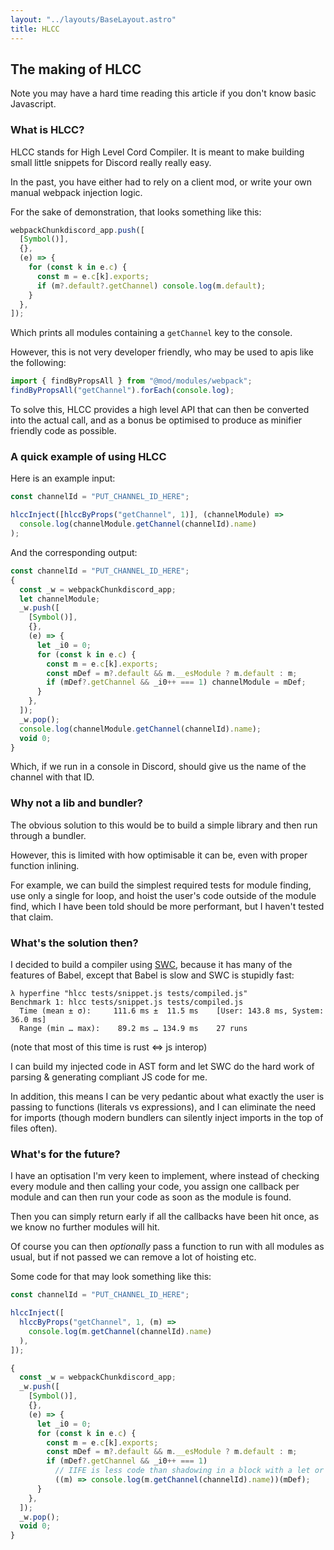 ```yaml
---
layout: "../layouts/BaseLayout.astro"
title: HLCC
---
```


## The making of HLCC

Note you may have a hard time reading this article if you don't know basic Javascript.

### What is HLCC?

HLCC stands for High Level Cord Compiler.
It is meant to make building small little snippets for Discord really really easy.

In the past, you have either had to rely on a client mod, or write your own manual webpack injection logic.

For the sake of demonstration, that looks something like this:

```js
webpackChunkdiscord_app.push([
  [Symbol()],
  {},
  (e) => {
    for (const k in e.c) {
      const m = e.c[k].exports;
      if (m?.default?.getChannel) console.log(m.default);
    }
  },
]);
```

Which prints all modules containing a `getChannel` key to the console.

However, this is not very developer friendly, who may be used to apis like the following:

```js
import { findByPropsAll } from "@mod/modules/webpack";
findByPropsAll("getChannel").forEach(console.log);
```

To solve this, HLCC provides a high level API that can then be converted into the actual call,
and as a bonus be optimised to produce as minifier friendly code as possible.

### A quick example of using HLCC

Here is an example input:

```js
const channelId = "PUT_CHANNEL_ID_HERE";

hlccInject([hlccByProps("getChannel", 1)], (channelModule) =>
  console.log(channelModule.getChannel(channelId).name)
);
```

And the corresponding output:

```js
const channelId = "PUT_CHANNEL_ID_HERE";
{
  const _w = webpackChunkdiscord_app;
  let channelModule;
  _w.push([
    [Symbol()],
    {},
    (e) => {
      let _i0 = 0;
      for (const k in e.c) {
        const m = e.c[k].exports;
        const mDef = m?.default && m.__esModule ? m.default : m;
        if (mDef?.getChannel && _i0++ === 1) channelModule = mDef;
      }
    },
  ]);
  _w.pop();
  console.log(channelModule.getChannel(channelId).name);
  void 0;
}
```

Which, if we run in a console in Discord, should give us the name of the channel with that ID.

### Why not a lib and bundler?

The obvious solution to this would be to build a simple library and then run through a bundler.

However, this is limited with how optimisable it can be, even with proper function inlining.

For example, we can build the simplest required tests for module finding, use only a single for loop,
and hoist the user's code outside of the module find, which I have been told should be more performant,
but I haven't tested that claim.

### What's the solution then?

I decided to build a compiler using [SWC](https://swc.rs), because it has many of the features of Babel,
except that Babel is slow and SWC is stupidly fast:

```
λ hyperfine "hlcc tests/snippet.js tests/compiled.js"
Benchmark 1: hlcc tests/snippet.js tests/compiled.js
  Time (mean ± σ):     111.6 ms ±  11.5 ms    [User: 143.8 ms, System: 36.0 ms]
  Range (min … max):    89.2 ms … 134.9 ms    27 runs
```

(note that most of this time is rust <=> js interop)

I can build my injected code in AST form and let SWC do the hard work of parsing & generating compliant JS code for me.

In addition, this means I can be very pedantic about what exactly the user is passing to functions (literals vs expressions),
and I can eliminate the need for imports (though modern bundlers can silently inject imports in the top of files often).

### What's for the future?

I have an optisation I'm very keen to implement, where instead of checking every module and then calling your code,
you assign one callback per module and can then run your code as soon as the module is found.

Then you can simply return early if all the callbacks have been hit once, as we know no further modules will hit.

Of course you can then _optionally_ pass a function to run with all modules as usual,
but if not passed we can remove a lot of hoisting etc.

Some code for that may look something like this:

```js
const channelId = "PUT_CHANNEL_ID_HERE";

hlccInject([
  hlccByProps("getChannel", 1, (m) =>
    console.log(m.getChannel(channelId).name)
  ),
]);
```

```js
{
  const _w = webpackChunkdiscord_app;
  _w.push([
    [Symbol()],
    {},
    (e) => {
      let _i0 = 0;
      for (const k in e.c) {
        const m = e.c[k].exports;
        const mDef = m?.default && m.__esModule ? m.default : m;
        if (mDef?.getChannel && _i0++ === 1)
          // IIFE is less code than shadowing in a block with a let or const
          ((m) => console.log(m.getChannel(channelId).name))(mDef);
      }
    },
  ]);
  _w.pop();
  void 0;
}
```
